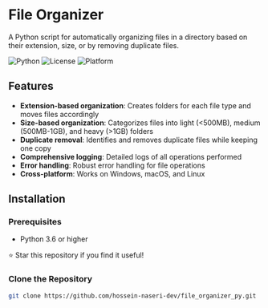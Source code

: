 # File Organizer

A Python script for automatically organizing files in a directory based on their extension, size, or by removing duplicate files.

![Python](https://img.shields.io/badge/Python-3.6%2B-blue)
![License](https://img.shields.io/badge/License-MIT-green)
![Platform](https://img.shields.io/badge/Platform-Windows%2C%20macOS%2C%20Linux-lightgrey)

## Features

- **Extension-based organization**: Creates folders for each file type and moves files accordingly
- **Size-based organization**: Categorizes files into light (<500MB), medium (500MB-1GB), and heavy (>1GB) folders
- **Duplicate removal**: Identifies and removes duplicate files while keeping one copy
- **Comprehensive logging**: Detailed logs of all operations performed
- **Error handling**: Robust error handling for file operations
- **Cross-platform**: Works on Windows, macOS, and Linux

## Installation

### Prerequisites
- Python 3.6 or higher


⭐ Star this repository if you find it useful!


### Clone the Repository
```bash
git clone https://github.com/hossein-naseri-dev/file_organizer_py.git

